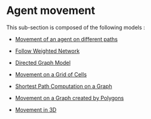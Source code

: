 # Agent movement

This sub-section is composed of the following models :

* [ Movement of an agent on different paths](references#FollowPath)

* [ Follow Weighted Network](references#FollowWeightedNetwork(Agents))

* [ Directed Graph Model](references#GotoDirectedGraph)

* [ Movement on a Grid of Cells](references#GotoGrid)

* [ Shortest Path Computation on a Graph](references#GotoNetwork)

* [ Movement on a Graph created by Polygons](references#GotoPolygon)

* [ Movement in 3D](references#Moving3D)

